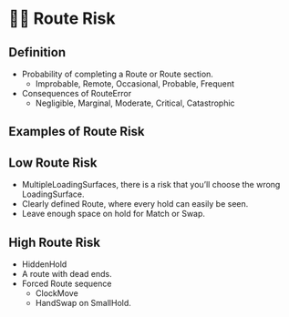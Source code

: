 # 🔷🔺 Route Risk

## Definition

- Probability of completing a Route or Route section.
    - Improbable, Remote, Occasional, Probable, Frequent
- Consequences of RouteError
    - Negligible, Marginal, Moderate, Critical, Catastrophic

## Examples of Route Risk

## Low Route Risk
- MultipleLoadingSurfaces, there is a risk that you’ll choose the wrong LoadingSurface.
- Clearly defined Route, where every hold can easily be seen.
- Leave enough space on hold for Match or Swap.

## High Route Risk

- HiddenHold
- A route with dead ends.
- Forced Route sequence
    - ClockMove
    - HandSwap on SmallHold.